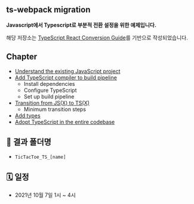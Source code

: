 ## ts-webpack migration

**Javascript에서 Typescript로 부분적 전환 설정을 위한 예제입니다.**

해당 저장소는 [TypeScript React Conversion Guide](https://github.com/Microsoft/TypeScript-React-Conversion-Guide#typescript-react-conversion-guide)를 기반으로 작성되었습니다.

## Chapter

- [Understand the existing JavaScript project](https://github.com/microsoft/TypeScript-React-Conversion-Guide#understand-the-existing-javascript-project)
- [Add TypeScript compiler to build pipeline](https://github.com/microsoft/TypeScript-React-Conversion-Guide#add-typescript-compiler-to-build-pipeline)
  - Install dependencies
  - Configure TypeScript
  - Set up build pipeline
- [Transition from JS(X) to TS(X)](https://github.com/microsoft/TypeScript-React-Conversion-Guide#transition-from-jsx-to-tsx)
  - Minimum transition steps
- [Add types](https://github.com/microsoft/TypeScript-React-Conversion-Guide#add-types)
- [Adopt TypeScript in the entire codebase](https://github.com/microsoft/TypeScript-React-Conversion-Guide#adopt-typescript-in-the-entire-codebase)

## 📁 결과 폴더명

- `TicTacToe_TS_[name]`

## 🗓 일정

- 2021년 10월 7일 1시 ~ 4시
